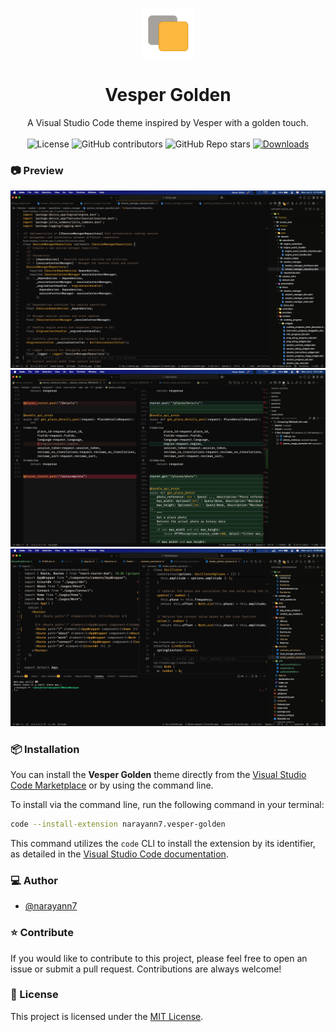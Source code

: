 <p align="center">
  <a href="https://github.com/narayann7/vesper-golden">
    <img alt="vesper-golden" height="80" src="https://raw.githubusercontent.com/narayann7/vesper-golden/main/logo.png">
  </a>
</p>
<h1 align="center">Vesper Golden</h1>

<div align="center">
A Visual Studio Code theme inspired by Vesper with a golden touch.
</div>

<br />

<div align="center">

  <img src="https://img.shields.io/github/license/narayann7/vesper-golden?style=flat-square" alt="License" />

  <img alt="GitHub contributors" src="https://img.shields.io/github/contributors/narayann7/vesper-golden?style=flat-square">

  <img alt="GitHub Repo stars" src="https://img.shields.io/github/stars/narayann7/vesper-golden?style=social">

  <a href="https://marketplace.visualstudio.com/items?itemName=narayann7.vesper-golden">
  <img src="https://badgen.net/vs-marketplace/d/narayann7.vesper-golden" alt="Downloads" />
</a>

</div>

### 📷 Preview

![image](https://raw.githubusercontent.com/narayann7/vesper-golden/main/images/demo_one.png)
![image](https://raw.githubusercontent.com/narayann7/vesper-golden/main/images/demo_two.png)
![image](https://raw.githubusercontent.com/narayann7/vesper-golden/main/images/demo_three.png)

### 📦 Installation

You can install the **Vesper Golden** theme directly from the [Visual Studio Code Marketplace](https://marketplace.visualstudio.com/items?itemName=narayann7.vesper-golden) or by using the command line.

To install via the command line, run the following command in your terminal:

```bash
code --install-extension narayann7.vesper-golden
```

This command utilizes the `code` CLI to install the extension by its identifier, as detailed in the [Visual Studio Code documentation](https://code.visualstudio.com/docs/getstarted/extensions#_command-line-extension-management).

### ‍💻 Author

- [@narayann7](https://github.com/narayann7)

### ⭐️ Contribute

If you would like to contribute to this project, please feel free to open an issue or submit a pull request. Contributions are always welcome!

### 📄 License

This project is licensed under the [MIT License](https://opensource.org/licenses/MIT).
